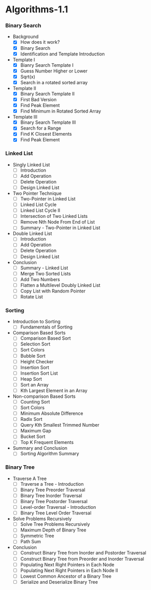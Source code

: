 # Algorithms-1.1

### Binary Search

* Background
    - [x] How does it work?
    - [x] Binary Search
    - [x] Identification and Template Introduction
    
* Template I
    - [x] Bianry Search Template I
    - [x] Guess Number Higher or Lower
    - [x] Sqrt(x)
    - [x] Search in a rotated sorted array

* Template II
    - [x] Binary Search Template II
    - [x] First Bad Version
    - [x] Find Peak Element
    - [x] Find Minimum in Rotated Sorted Array

* Template III
  - [x] Binary Search Template III
  - [x] Search for a Range
  - [x] Find K Closest Elements
  - [x] Find Peak Element

### Linked List

* Singly Linked List
  - [ ] Introduction
  - [ ] Add Operation
  - [ ] Delete Operation
  - [ ] Design Linked List

* Two Pointer Technique
  - [ ] Two-Pointer in Linked List
  - [ ] Linked List Cycle
  - [ ] Linked List Cycle II
  - [ ] Intersection of Two Linked Lists
  - [ ] Remove Nth Node From End of List
  - [ ] Summary - Two-Pointer in Linked List

* Double Linked List
  - [ ] Introduction
  - [ ] Add Operation
  - [ ] Delete Operation
  - [ ] Design Linked List

* Conclusion
  - [ ] Summary - Linked List
  - [ ] Merge Two Sorted Lists
  - [ ] Add Two Numbers
  - [ ] Flatten a Multilevel Doubly Linked List
  - [ ] Copy List with Random Pointer
  - [ ] Rotate List

### Sorting

* Introduction to Sorting
  - [ ] Fundamentals of Sorting

* Comparison Based Sorts
  - [ ] Comparison Based Sort
  - [ ] Selection Sort
  - [ ] Sort Colors
  - [ ] Bubble Sort
  - [ ] Height Checker
  - [ ] Insertion Sort
  - [ ] Insertion Sort List
  - [ ] Heap Sort
  - [ ] Sort an Array
  - [ ] Kth Largest Element in an Array

* Non-comparison Based Sorts
  - [ ] Counting Sort
  - [ ] Sort Colors
  - [ ] Minimum Absolute Difference
  - [ ] Radix Sort
  - [ ] Query Kth Smallest Trimmed Number
  - [ ] Maximum Gap
  - [ ] Bucket Sort
  - [ ] Top K Frequent Elements

* Summary and Conclusion
  - [ ] Sorting Algorithm Summary

### Binary Tree

* Traverse A Tree
  - [ ] Traverse a Tree - Introduction
  - [ ] Binary Tree Preorder Traversal
  - [ ] Binary Tree Inorder Traversal
  - [ ] Binary Tree Postorder Traversal
  - [ ] Level-order Traversal - Introduction
  - [ ] Binary Tree Level Order Traversal

* Solve Problems Recursively
  - [ ] Solve Tree Problems Recursively
  - [ ] Maximum Depth of Binary Tree
  - [ ] Symmetric Tree
  - [ ] Path Sum

* Conclusion
  - [ ] Construct Binary Tree from Inorder and Postorder Traversal
  - [ ] Construct Binary Tree from Preorder and Inorder Traversal
  - [ ] Populating Next Right Pointers in Each Node
  - [ ] Populating Next Right Pointers in Each Node II
  - [ ] Lowest Common Ancestor of a Binary Tree
  - [ ] Serialize and Deserialize Binary Tree
